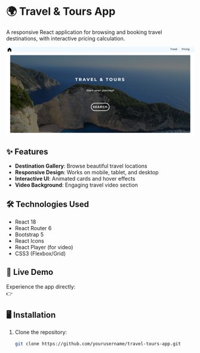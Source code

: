 # 🌍 Travel & Tours App

A responsive React application for browsing and booking travel destinations, with interactive pricing calculation.

![App Screenshot](./screenshot.png)

## ✨ Features

- **Destination Gallery**: Browse beautiful travel locations
- **Responsive Design**: Works on mobile, tablet, and desktop
- **Interactive UI**: Animated cards and hover effects
- **Video Background**: Engaging travel video section

## 🛠 Technologies Used

- React 18
- React Router 6
- Bootstrap 5
- React Icons
- React Player (for video)
- CSS3 (Flexbox/Grid)

## 🚀 Live Demo

Experience the app directly:  
👉

## 🖥️ Installation

1. Clone the repository:
   ```bash
   git clone https://github.com/yourusername/travel-tours-app.git
   ```
